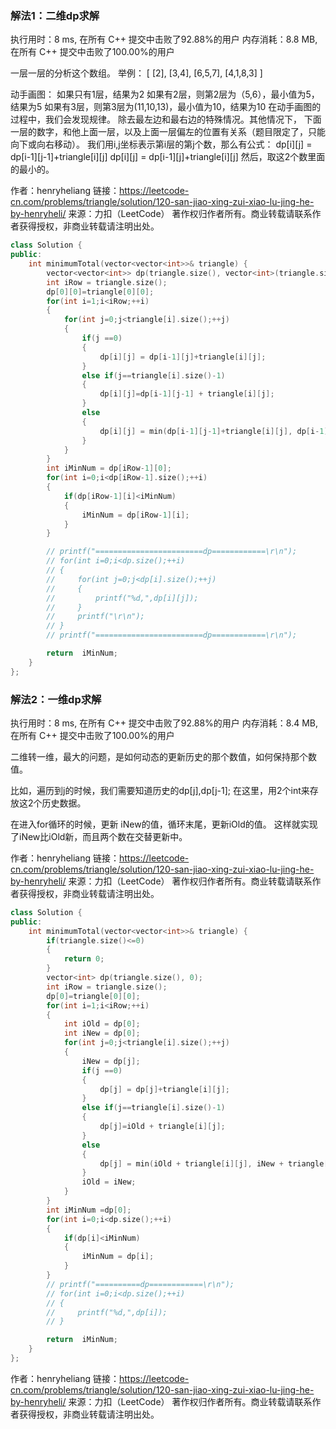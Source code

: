### 解法1：二维dp求解

执行用时：8 ms, 在所有 C++ 提交中击败了92.88%的用户
内存消耗：8.8 MB, 在所有 C++ 提交中击败了100.00%的用户

一层一层的分析这个数组。
举例：
[
[2],
[3,4],
[6,5,7],
[4,1,8,3]
]

动手画图：
如果只有1层，结果为2
如果有2层，则第2层为（5,6），最小值为5，结果为5
如果有3层，则第3层为(11,10,13)，最小值为10，结果为10
在动手画图的过程中，我们会发现规律。
除去最左边和最右边的特殊情况。其他情况下，
下面一层的数字，和他上面一层，以及上面一层偏左的位置有关系（题目限定了，只能向下或向右移动）。
我们用i,j坐标表示第i层的第j个数，那么有公式：
dp[i][j] = dp[i-1][j-1]+triangle[i][j]
dp[i][j] = dp[i-1][j]+triangle[i][j]
然后，取这2个数里面的最小的。

作者：henryheliang
链接：https://leetcode-cn.com/problems/triangle/solution/120-san-jiao-xing-zui-xiao-lu-jing-he-by-henryheli/
来源：力扣（LeetCode）
著作权归作者所有。商业转载请联系作者获得授权，非商业转载请注明出处。

```C++
class Solution {
public:
    int minimumTotal(vector<vector<int>>& triangle) {
        vector<vector<int>> dp(triangle.size(), vector<int>(triangle.size(), 0));
        int iRow = triangle.size();
        dp[0][0]=triangle[0][0];
        for(int i=1;i<iRow;++i)
        {
            for(int j=0;j<triangle[i].size();++j)
            {
                if(j ==0)
                {
                    dp[i][j] = dp[i-1][j]+triangle[i][j];
                }
                else if(j==triangle[i].size()-1)
                {
                    dp[i][j]=dp[i-1][j-1] + triangle[i][j];
                }
                else
                {
                    dp[i][j] = min(dp[i-1][j-1]+triangle[i][j], dp[i-1][j]+triangle[i][j]);
                }
            }
        }
        int iMinNum = dp[iRow-1][0];
        for(int i=0;i<dp[iRow-1].size();++i)
        {
            if(dp[iRow-1][i]<iMinNum)
            {
                iMinNum = dp[iRow-1][i];
            }
        }

        // printf("========================dp============\r\n");
        // for(int i=0;i<dp.size();++i)
        // {
        //     for(int j=0;j<dp[i].size();++j)
        //     {
        //         printf("%d,",dp[i][j]);
        //     }
        //     printf("\r\n");
        // }
        // printf("========================dp============\r\n");

        return  iMinNum;
    }
};
```



### 解法2：一维dp求解

执行用时：8 ms, 在所有 C++ 提交中击败了92.88%的用户
内存消耗：8.4 MB, 在所有 C++ 提交中击败了100.00%的用户

二维转一维，最大的问题，是如何动态的更新历史的那个数值，如何保持那个数值。

比如，遍历到j的时候，我们需要知道历史的dp[j],dp[j-1];
在这里，用2个int来存放这2个历史数据。

在进入for循环的时候，更新 iNew的值，循环末尾，更新iOld的值。
这样就实现了iNew比iOld新，而且两个数在交替更新中。

作者：henryheliang
链接：https://leetcode-cn.com/problems/triangle/solution/120-san-jiao-xing-zui-xiao-lu-jing-he-by-henryheli/
来源：力扣（LeetCode）
著作权归作者所有。商业转载请联系作者获得授权，非商业转载请注明出处。


```C++
class Solution {
public:
    int minimumTotal(vector<vector<int>>& triangle) {
        if(triangle.size()<=0)
        {
            return 0;
        }
        vector<int> dp(triangle.size(), 0);
        int iRow = triangle.size();
        dp[0]=triangle[0][0];
        for(int i=1;i<iRow;++i)
        {
            int iOld = dp[0];
            int iNew = dp[0];
            for(int j=0;j<triangle[i].size();++j)
            {
                iNew = dp[j];
                if(j ==0)
                {
                    dp[j] = dp[j]+triangle[i][j];
                }
                else if(j==triangle[i].size()-1)
                {
                    dp[j]=iOld + triangle[i][j];
                }
                else
                {
                    dp[j] = min(iOld + triangle[i][j], iNew + triangle[i][j]);
                }
                iOld = iNew;
            }
        }
        int iMinNum =dp[0];
        for(int i=0;i<dp.size();++i)
        {
            if(dp[i]<iMinNum)
            {
                iMinNum = dp[i];
            }
        }
        // printf("==========dp============\r\n");
        // for(int i=0;i<dp.size();++i)
        // {
        //     printf("%d,",dp[i]);
        // }

        return  iMinNum;
    }
};
```

作者：henryheliang
链接：https://leetcode-cn.com/problems/triangle/solution/120-san-jiao-xing-zui-xiao-lu-jing-he-by-henryheli/
来源：力扣（LeetCode）
著作权归作者所有。商业转载请联系作者获得授权，非商业转载请注明出处。
